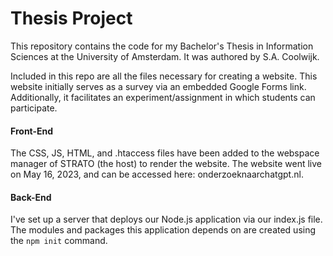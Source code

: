 
# Thesis Project

This repository contains the code for my Bachelor's Thesis in Information Sciences at the University of Amsterdam. It was authored by S.A. Coolwijk.

Included in this repo are all the files necessary for creating a website. This website initially serves as a survey via an embedded Google Forms link. Additionally, it facilitates an experiment/assignment in which students can participate.

#### Front-End

The CSS, JS, HTML, and .htaccess files have been added to the webspace manager of STRATO (the host) to render the website. The website went live on May 16, 2023, and can be accessed here: onderzoeknaarchatgpt.nl.

#### Back-End

I've set up a server that deploys our Node.js application via our index.js file. The modules and packages this application depends on are created using the `npm init` command.
